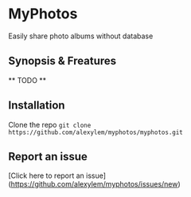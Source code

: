 # MyPhotos
Easily share photo albums without database

## Synopsis & Freatures

** TODO **

## Installation

Clone the repo `git clone https://github.com/alexylem/myphotos/myphotos.git`

## Report an issue

[Click here to report an issue] (https://github.com/alexylem/myphotos/issues/new)
